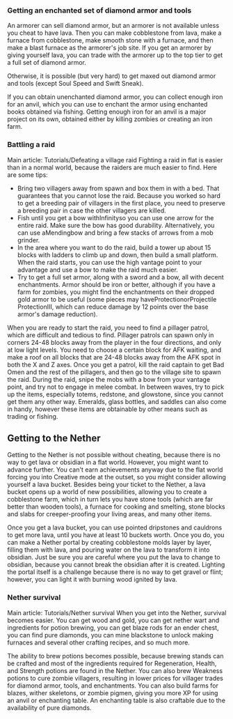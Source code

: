 ### Getting an enchanted set of diamond armor and tools
An armorer can sell diamond armor, but an armorer is not available unless you cheat to have lava. Then you can make cobblestone from lava, make a furnace from cobblestone, make smooth stone with a furnace, and then make a blast furnace as the armorer's job site. If you get an armorer by giving yourself lava, you can trade with the armorer up to the top tier to get a full set of diamond armor.

Otherwise, it is possible (but very hard) to get maxed out diamond armor and tools (except Soul Speed and Swift Sneak).

If you can obtain unenchanted diamond armor, you can collect enough iron for an anvil, which you can use to enchant the armor using enchanted books obtained via fishing. Getting enough iron for an anvil is a major project on its own, obtained either by killing zombies or creating an iron farm.

### Battling a raid
Main article: Tutorials/Defeating a village raid
Fighting a raid in flat is easier than in a normal world, because the raiders are much easier to find. Here are some tips:

- Bring two villagers away from spawn and box them in with a bed. That guarantees that you cannot lose the raid. Because you worked so hard to get a breeding pair of villagers in the first place, you need to preserve a breeding pair in case the other villagers are killed.
- Fish until you get a bow withInfinityso you can use one arrow for the entire raid. Make sure the bow has good durability. Alternatively, you can use aMendingbow and bring a few stacks of arrows from a mob grinder.
- In the area where you want to do the raid, build a tower up about 15 blocks with ladders to climb up and down, then build a small platform. When the raid starts, you can use the high vantage point to your advantage and use a bow to make the raid much easier.
- Try to get a full set armor, along with a sword and a bow, all with decent enchantments. Armor should be iron or better, although if you have a farm for zombies, you might find the enchantments on their dropped gold armor to be useful (some pieces may haveProtectionorProjectile ProtectionIII, which can reduce damage by 12 points over the base armor's damage reduction).

When you are ready to start the raid, you need to find a pillager patrol, which are difficult and tedious to find. Pillager patrols can spawn only in corners 24-48 blocks away from the player in the four directions, and only at low light levels. You need to choose a certain block for AFK waiting, and make a roof on all blocks that are 24-48 blocks away from the AFK spot in both the X and Z axes.
Once you get a patrol, kill the raid captain to get Bad Omen and the rest of the pillagers, and then go to the village site to spawn the raid. During the raid, snipe the mobs with a bow from your vantage point, and try not to engage in melee combat. In between waves, try to pick up the items, especially totems, redstone, and glowstone, since you cannot get them any other way. Emeralds, glass bottles, and saddles can also come in handy, however these items are obtainable by other means such as trading or fishing.

## Getting to the Nether
Getting to the Nether is not possible without cheating, because there is no way to get lava or obsidian in a flat world. However, you might want to advance further. You can't earn achievements anyway due to the flat world forcing you into Creative mode at the outset, so you might consider allowing yourself a lava bucket. Besides being your ticket to the Nether, a lava bucket opens up a world of new possibilities, allowing you to create a cobblestone farm, which in turn lets you have stone tools (which are far better than wooden tools), a furnace for cooking and smelting, stone blocks and slabs for creeper-proofing your living areas, and many other items.

Once you get a lava bucket, you can use pointed dripstones and cauldrons to get more lava, until you have at least 10 buckets worth. Once you do, you can make a Nether portal by creating cobblestone molds layer by layer, filling them with lava, and pouring water on the lava to transform it into obsidian. Just be sure you are careful where you put the lava to change to obsidian, because you cannot break the obsidian after it is created. Lighting the portal itself is a challenge because there is no way to get gravel or flint; however, you can light it with burning wood ignited by lava.

### Nether survival
Main article: Tutorials/Nether survival
When you get into the Nether, survival becomes easier. You can get wood and gold, you can get nether wart and ingredients for potion brewing, you can get blaze rods for an ender chest, you can find pure diamonds, you can mine blackstone to unlock making furnaces and several other crafting recipes, and so much more.

The ability to brew potions becomes possible, because brewing stands can be crafted and most of the ingredients required for Regeneration, Health, and Strength potions are found in the Nether. You can also brew Weakness potions to cure zombie villagers, resulting in lower prices for villager trades for diamond armor, tools, and enchantments. You can also build farms for blazes, wither skeletons, or zombie pigmen, giving you more XP for using an anvil or enchanting table. An enchanting table is also craftable due to the availability of pure diamonds.

